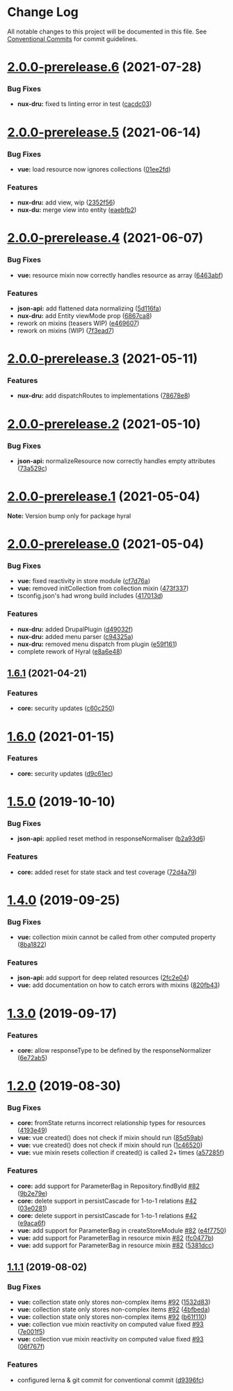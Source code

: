 # Change Log

All notable changes to this project will be documented in this file.
See [Conventional Commits](https://conventionalcommits.org) for commit guidelines.

# [2.0.0-prerelease.6](https://github.com/SyneticNL/Hyral/compare/v2.0.0-prerelease.5...v2.0.0-prerelease.6) (2021-07-28)


### Bug Fixes

* **nux-dru:** fixed ts linting error in test ([cacdc03](https://github.com/SyneticNL/Hyral/commit/cacdc0390881cc9b3c41b1d561cb9378d0282971))





# [2.0.0-prerelease.5](https://github.com/SyneticNL/Hyral/compare/v2.0.0-prerelease.4...v2.0.0-prerelease.5) (2021-06-14)


### Bug Fixes

* **vue:** load resource now ignores collections ([01ee2fd](https://github.com/SyneticNL/Hyral/commit/01ee2fdd910a8d98faaf5860a674ac7705ae8d5e))


### Features

* **nux-dru:** add view, wip ([2352f56](https://github.com/SyneticNL/Hyral/commit/2352f565a29f69c6c64f3549b76a3874b92718d1))
* **nux-du:** merge view into entity ([eaebfb2](https://github.com/SyneticNL/Hyral/commit/eaebfb2faa258970bf7de90b99334932206676dc))





# [2.0.0-prerelease.4](https://github.com/SyneticNL/Hyral/compare/v2.0.0-prerelease.3...v2.0.0-prerelease.4) (2021-06-07)


### Bug Fixes

* **vue:** resource mixin now correctly handles resource as array ([6463abf](https://github.com/SyneticNL/Hyral/commit/6463abfb4b7dac00b84bc57ba83b7a940e0be184))


### Features

* **json-api:** add flattened data normalizing ([5d116fa](https://github.com/SyneticNL/Hyral/commit/5d116fa267322fb6a803b0d50b9a4eb55172a191))
* **nux-dru:** add Entity viewMode prop ([6867ca8](https://github.com/SyneticNL/Hyral/commit/6867ca8093787dc1861858cc4fbe9eafb54c89e1))
* rework on mixins (teasers WIP) ([e469607](https://github.com/SyneticNL/Hyral/commit/e469607f31d2c2b7acaa05d321714416198721d3))
* rework on mixins (WIP) ([7f3ead7](https://github.com/SyneticNL/Hyral/commit/7f3ead7c1d6a3c498d590994619f235aaa392a27))





# [2.0.0-prerelease.3](https://github.com/SyneticNL/Hyral/compare/v2.0.0-prerelease.2...v2.0.0-prerelease.3) (2021-05-11)


### Features

* **nux-dru:** add dispatchRoutes to implementations ([78678e8](https://github.com/SyneticNL/Hyral/commit/78678e8c802716541e43df69949ee2f9b8d60433))





# [2.0.0-prerelease.2](https://github.com/SyneticNL/Hyral/compare/v2.0.0-prerelease.1...v2.0.0-prerelease.2) (2021-05-10)


### Bug Fixes

* **json-api:** normalizeResource now correctly handles empty attributes ([73a529c](https://github.com/SyneticNL/Hyral/commit/73a529cd972858f5cd85f81568c2e486ec5267f7))





# [2.0.0-prerelease.1](https://github.com/SyneticNL/Hyral/compare/v2.0.0-prerelease.0...v2.0.0-prerelease.1) (2021-05-04)

**Note:** Version bump only for package hyral





# [2.0.0-prerelease.0](https://github.com/SyneticNL/Hyral/compare/v1.6.0...v2.0.0-prerelease.0) (2021-05-04)


### Bug Fixes

* **vue:** fixed reactivity in store module ([cf7d76a](https://github.com/SyneticNL/Hyral/commit/cf7d76a47f9fc9a085db666e7e46d4198fb7e0b9))
* **vue:** removed initCollection from collection mixin ([473f337](https://github.com/SyneticNL/Hyral/commit/473f3372e32997801cdeeda66c37a019b33c5d1c))
* tsconfig.json's had wrong build includes ([417013d](https://github.com/SyneticNL/Hyral/commit/417013d259d1d50ec520ac0686481440bbe7cda9))


### Features

* **nux-dru:** added DrupalPlugin ([d49032f](https://github.com/SyneticNL/Hyral/commit/d49032fdb998b83acda7c22d7c36b67f48ab615f))
* **nux-dru:** added menu parser ([c94325a](https://github.com/SyneticNL/Hyral/commit/c94325ae375560c16382a21218758fc82ad23b07))
* **nux-dru:** removed menu dispatch from plugin ([e59f161](https://github.com/SyneticNL/Hyral/commit/e59f161b463bfb04514e24783ba30ca20bd8a634))
* complete rework of Hyral ([e8a6e48](https://github.com/SyneticNL/Hyral/commit/e8a6e485f1ec09bd4c8ed6b401cbaed9425ae304))





## [1.6.1](https://github.com/SyneticNL/Hyral/compare/v1.6.0...v1.6.1) (2021-04-21)


### Features

* **core:** security updates ([c60c250](https://github.com/SyneticNL/Hyral/commit/c60c250e2627dbd8f7c81580c9f4ea3ca8dcbf0c))





# [1.6.0](https://github.com/SyneticNL/Hyral/compare/v1.5.0...v1.6.0) (2021-01-15)


### Features

* **core:** security updates ([d9c61ec](https://github.com/SyneticNL/Hyral/commit/d9c61ec7222ee9318970f66beeb4de9e6290c217))





# [1.5.0](https://github.com/SyneticNL/Hyral/compare/v1.4.0...v1.5.0) (2019-10-10)


### Bug Fixes

* **json-api:** applied reset method in responseNormaliser ([b2a93d6](https://github.com/SyneticNL/Hyral/commit/b2a93d6))


### Features

* **core:** added reset for state stack and test coverage ([72d4a79](https://github.com/SyneticNL/Hyral/commit/72d4a79))





# [1.4.0](https://github.com/SyneticNL/Hyral/compare/v1.3.0...v1.4.0) (2019-09-25)


### Bug Fixes

* **vue:** collection mixin cannot be called from other computed property ([8ba1822](https://github.com/SyneticNL/Hyral/commit/8ba1822))

### Features

* **json-api:** add support for deep related resources ([2fc2e04](https://github.com/SyneticNL/Hyral/commit/2fc2e04))
* **vue:** add documentation on how to catch errors with mixins ([820fb43](https://github.com/SyneticNL/Hyral/commit/820fb43))



# [1.3.0](https://github.com/SyneticNL/Hyral/compare/v1.2.0...v1.3.0) (2019-09-17)


### Features

* **core:** allow responseType to be defined by the responseNormalizer ([6e72ab5](https://github.com/SyneticNL/Hyral/commit/6e72ab5))





# [1.2.0](https://github.com/SyneticNL/Hyral/compare/v1.1.1...v1.2.0) (2019-08-30)


### Bug Fixes

* **core:** fromState returns incorrect relationship types for resources ([4193e49](https://github.com/SyneticNL/Hyral/commit/4193e49))
* **vue:** vue created() does not check if mixin should run ([85d59ab](https://github.com/SyneticNL/Hyral/commit/85d59ab))
* **vue:** vue created() does not check if mixin should run ([1c46520](https://github.com/SyneticNL/Hyral/commit/1c46520))
* **vue:** vue mixin resets collection if created() is called 2+ times ([a57285f](https://github.com/SyneticNL/Hyral/commit/a57285f))


### Features

* **core:** add support for ParameterBag in Repository.findById [#82](https://github.com/SyneticNL/Hyral/issues/82) ([9b2e79e](https://github.com/SyneticNL/Hyral/commit/9b2e79e))
* **core:** delete support in persistCascade for 1-to-1 relations [#42](https://github.com/SyneticNL/Hyral/issues/42) ([03e0281](https://github.com/SyneticNL/Hyral/commit/03e0281))
* **core:** delete support in persistCascade for 1-to-1 relations [#42](https://github.com/SyneticNL/Hyral/issues/42) ([e9aca6f](https://github.com/SyneticNL/Hyral/commit/e9aca6f))
* **vue:** add support for ParameterBag in createStoreModule [#82](https://github.com/SyneticNL/Hyral/issues/82) ([e4f7750](https://github.com/SyneticNL/Hyral/commit/e4f7750))
* **vue:** add support for ParameterBag in resource mixin [#82](https://github.com/SyneticNL/Hyral/issues/82) ([fc0477b](https://github.com/SyneticNL/Hyral/commit/fc0477b))
* **vue:** add support for ParameterBag in resource mixin [#82](https://github.com/SyneticNL/Hyral/issues/82) ([5381dcc](https://github.com/SyneticNL/Hyral/commit/5381dcc))





## [1.1.1](https://github.com/SyneticNL/Hyral/compare/v1.1.0...v1.1.1) (2019-08-02)


### Bug Fixes

* **vue:** collection state only stores non-complex items [#92](https://github.com/SyneticNL/Hyral/issues/92) ([1532d83](https://github.com/SyneticNL/Hyral/commit/1532d83))
* **vue:** collection state only stores non-complex items [#92](https://github.com/SyneticNL/Hyral/issues/92) ([4bfbeda](https://github.com/SyneticNL/Hyral/commit/4bfbeda))
* **vue:** collection state only stores non-complex items [#92](https://github.com/SyneticNL/Hyral/issues/92) ([b61f110](https://github.com/SyneticNL/Hyral/commit/b61f110))
* **vue:** collection vue mixin reactivity on computed value fixed [#93](https://github.com/SyneticNL/Hyral/issues/93) ([7e001f5](https://github.com/SyneticNL/Hyral/commit/7e001f5))
* **vue:** collection vue mixin reactivity on computed value fixed [#93](https://github.com/SyneticNL/Hyral/issues/93) ([06f767f](https://github.com/SyneticNL/Hyral/commit/06f767f))


### Features

* configured lerna & git commit for conventional commit ([d9396fc](https://github.com/SyneticNL/Hyral/commit/d9396fc))
